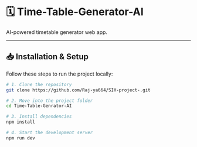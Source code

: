 # 🗓️ Time-Table-Generator-AI

AI-powered timetable generator web app.

---

## 📥 Installation & Setup

Follow these steps to run the project locally:

```bash
# 1. Clone the repository
git clone https://github.com/Raj-ya664/SIH-project-.git

# 2. Move into the project folder
cd Time-Table-Genrator-AI

# 3. Install dependencies
npm install

# 4. Start the development server
npm run dev



